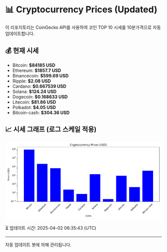 
# 📊 Cryptocurrency Prices (Updated)

이 리포지토리는 CoinGecko API를 사용하여 코인 TOP 10 시세를 10분가격으로 자동 업데이트합니다.

## 💰 현재 시세
- Bitcoin: **$84185 USD**
- Ethereum: **$1857.7 USD**
- Binancecoin: **$599.69 USD**
- Ripple: **$2.08 USD**
- Cardano: **$0.667539 USD**
- Solana: **$124.24 USD**
- Dogecoin: **$0.168633 USD**
- Litecoin: **$81.86 USD**
- Polkadot: **$4.05 USD**
- Bitcoin-cash: **$304.36 USD**

## 📈 시세 그래프 (로그 스케일 적용)
![Crypto Prices](crypto_prices.png)

⏳ 업데이트 시간: 2025-04-02 06:35:43 (UTC)

---
자동 업데이트 봇에 의해 관리됩니다.
